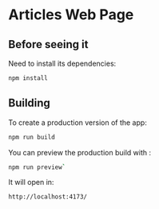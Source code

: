 # Articles Web Page

## Before seeing it

Need to install its dependencies:

```bash
npm install
```

## Building

To create a production version of the app:

```bash
npm run build
```

You can preview the production build with :
```bash
npm run preview`
```

It will open in:

```
http://localhost:4173/
```